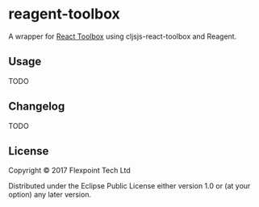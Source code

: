 # reagent-toolbox

A wrapper for [React Toolbox](http://react-toolbox.com/) using cljsjs-react-toolbox and Reagent. 

## Usage

TODO

## Changelog

TODO

## License

Copyright © 2017 Flexpoint Tech Ltd

Distributed under the Eclipse Public License either version 1.0 or (at your option) any later version.
